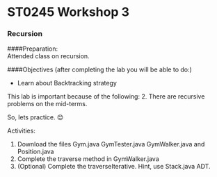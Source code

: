 # ST0245 Workshop 3
### Recursion


####Preparation:  
Attended class on recursion.

####Objectives (after completing the lab you will be able to do:)
* Learn about Backtracking strategy

This lab is important because of the following:
2.	There are recursive problems on the mid-terms. 

So, lets practice. 😊


Activities:
1.	Download the files Gym.java GymTester.java GymWalker.java and Position.java
2.  Complete the traverse method in GymWalker.java
3.  (Optional) Complete the traverseIterative. Hint, use Stack.java ADT.

